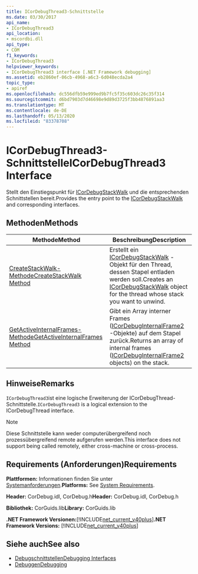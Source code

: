 ```yaml
---
title: ICorDebugThread3-Schnittstelle
ms.date: 03/30/2017
api_name:
- ICorDebugThread3
api_location:
- mscordbi.dll
api_type:
- COM
f1_keywords:
- ICorDebugThread3
helpviewer_keywords:
- ICorDebugThread3 interface [.NET Framework debugging]
ms.assetid: eb2860ef-06cb-4968-a6c3-6d048ecda2a4
topic_type:
- apiref
ms.openlocfilehash: dc556dfb59e999ed9b7fc5f35c603dc26c35f314
ms.sourcegitcommit: d6bd7903d7d46698e9d89d3725f3bb4876891aa3
ms.translationtype: MT
ms.contentlocale: de-DE
ms.lasthandoff: 05/13/2020
ms.locfileid: "83378708"
---
```

# <a name="icordebugthread3-interface"></a><span data-ttu-id="84d6a-102">ICorDebugThread3-Schnittstelle</span><span class="sxs-lookup"><span data-stu-id="84d6a-102">ICorDebugThread3 Interface</span></span>
<span data-ttu-id="84d6a-103">Stellt den Einstiegspunkt für [ICorDebugStackWalk](icordebugstackwalk-interface.md) und die entsprechenden Schnittstellen bereit.</span><span class="sxs-lookup"><span data-stu-id="84d6a-103">Provides the entry point to the [ICorDebugStackWalk](icordebugstackwalk-interface.md) and corresponding interfaces.</span></span>  
  
## <a name="methods"></a><span data-ttu-id="84d6a-104">Methoden</span><span class="sxs-lookup"><span data-stu-id="84d6a-104">Methods</span></span>  
  
|<span data-ttu-id="84d6a-105">Methode</span><span class="sxs-lookup"><span data-stu-id="84d6a-105">Method</span></span>|<span data-ttu-id="84d6a-106">Beschreibung</span><span class="sxs-lookup"><span data-stu-id="84d6a-106">Description</span></span>|  
|------------|-----------------|  
|[<span data-ttu-id="84d6a-107">CreateStackWalk-Methode</span><span class="sxs-lookup"><span data-stu-id="84d6a-107">CreateStackWalk Method</span></span>](icordebugthread3-createstackwalk-method.md)|<span data-ttu-id="84d6a-108">Erstellt ein [ICorDebugStackWalk](icordebugstackwalk-interface.md) -Objekt für den Thread, dessen Stapel entladen werden soll.</span><span class="sxs-lookup"><span data-stu-id="84d6a-108">Creates an [ICorDebugStackWalk](icordebugstackwalk-interface.md) object for the thread whose stack you want to unwind.</span></span>|  
|[<span data-ttu-id="84d6a-109">GetActiveInternalFrames-Methode</span><span class="sxs-lookup"><span data-stu-id="84d6a-109">GetActiveInternalFrames Method</span></span>](icordebugthread3-getactiveinternalframes-method.md)|<span data-ttu-id="84d6a-110">Gibt ein Array interner Frames ([ICorDebugInternalFrame2](icordebuginternalframe2-interface.md) -Objekte) auf dem Stapel zurück.</span><span class="sxs-lookup"><span data-stu-id="84d6a-110">Returns an array of internal frames ([ICorDebugInternalFrame2](icordebuginternalframe2-interface.md) objects) on the stack.</span></span>|  
  
## <a name="remarks"></a><span data-ttu-id="84d6a-111">Hinweise</span><span class="sxs-lookup"><span data-stu-id="84d6a-111">Remarks</span></span>  
 <span data-ttu-id="84d6a-112">`ICorDebugThread3`ist eine logische Erweiterung der ICorDebugThread-Schnittstelle.</span><span class="sxs-lookup"><span data-stu-id="84d6a-112">`ICorDebugThread3` is a logical extension to the ICorDebugThread interface.</span></span>  
  
> [!NOTE]
> <span data-ttu-id="84d6a-113">Diese Schnittstelle kann weder computerübergreifend noch prozessübergreifend remote aufgerufen werden.</span><span class="sxs-lookup"><span data-stu-id="84d6a-113">This interface does not support being called remotely, either cross-machine or cross-process.</span></span>  
  
## <a name="requirements"></a><span data-ttu-id="84d6a-114">Requirements (Anforderungen)</span><span class="sxs-lookup"><span data-stu-id="84d6a-114">Requirements</span></span>  
 <span data-ttu-id="84d6a-115">**Plattformen:** Informationen finden Sie unter [Systemanforderungen](../../get-started/system-requirements.md).</span><span class="sxs-lookup"><span data-stu-id="84d6a-115">**Platforms:** See [System Requirements](../../get-started/system-requirements.md).</span></span>  
  
 <span data-ttu-id="84d6a-116">**Header:** CorDebug.idl, CorDebug.h</span><span class="sxs-lookup"><span data-stu-id="84d6a-116">**Header:** CorDebug.idl, CorDebug.h</span></span>  
  
 <span data-ttu-id="84d6a-117">**Bibliothek:** CorGuids.lib</span><span class="sxs-lookup"><span data-stu-id="84d6a-117">**Library:** CorGuids.lib</span></span>  
  
 <span data-ttu-id="84d6a-118">**.NET Framework Versionen:**[!INCLUDE[net_current_v40plus](../../../../includes/net-current-v40plus-md.md)]</span><span class="sxs-lookup"><span data-stu-id="84d6a-118">**.NET Framework Versions:** [!INCLUDE[net_current_v40plus](../../../../includes/net-current-v40plus-md.md)]</span></span>  
  
## <a name="see-also"></a><span data-ttu-id="84d6a-119">Siehe auch</span><span class="sxs-lookup"><span data-stu-id="84d6a-119">See also</span></span>

- [<span data-ttu-id="84d6a-120">Debugschnittstellen</span><span class="sxs-lookup"><span data-stu-id="84d6a-120">Debugging Interfaces</span></span>](debugging-interfaces.md)
- [<span data-ttu-id="84d6a-121">Debuggen</span><span class="sxs-lookup"><span data-stu-id="84d6a-121">Debugging</span></span>](index.md)

